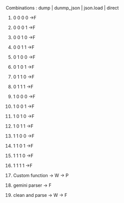 Combinations :
dump | dunmp_json | json.load | direct
1.  0 0 0 0 ->F
2.  0 0 0 1 ->F
3.  0 0 1 0 ->F
4.  0 0 1 1 ->F
5.  0 1 0 0 ->F
6.  0 1 0 1 ->F
7.  0 1 1 0 ->F
8.  0 1 1 1 ->F
9.  1 0 0 0 ->F
10. 1 0 0 1 ->F
11. 1 0 1 0 ->F
12. 1 0 1 1 ->F
13. 1 1 0 0 ->F
14. 1 1 0 1 ->F
15. 1 1 1 0 ->F
16. 1 1 1 1 ->F

17. Custom function -> W -> P
18. gemini parser -> F
19. clean and parse -> W -> F